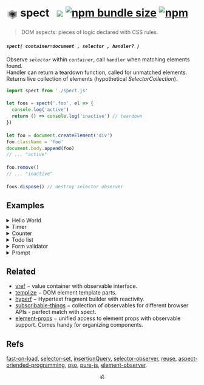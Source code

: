 <!--
<p align="center">▶ <a href="https://codepen.io/dyv/pen/oNXXZEb" target="_blank"><strong>Run</strong></a></p>
<br/>
-->

# <sub><img alt="subscript" src="./logo2.svg" height=30 /></sub> spect   <a href="https://travis-ci.org/spectjs/spect"><img src="https://travis-ci.org/spectjs/spect.svg?branch=master"/></a> <a href="https://bundlephobia.com/result?p=spect"><img alt="npm bundle size" src="https://img.shields.io/bundlephobia/minzip/spect?label=size"></a> <a href="https://npmjs.org/package/spect"><img alt="npm" src="https://img.shields.io/npm/v/spect"></a>

> DOM aspects: pieces of logic declared with CSS rules.

#### _`spect( container=document , selector , handler? )`_

Observe _`selector`_ within _`container`_, call `handler` when matching elements found.<br/>
Handler can return a teardown function, called for unmatched elements.<br/>
Returns live collection of elements (hypothetical _SelectorCollection_).

```js
import spect from './spect.js'

let foos = spect('.foo', el => {
  console.log('active')
  return () => console.log('inactive') // teardown
})

let foo = document.createElement('div')
foo.className = 'foo'
document.body.append(foo)
// ... "active"

foo.remove()
// ... "inactive"

foos.dispose() // destroy selector observer
```

## Examples

<details><summary>Hello World</summary>

```html
<div class="user">{{ user.name || "Loading..." }}</div>

<script type="module">
  import spect from './spect.js'
  import templize from './templize.js'

  // initialize template
  spect('.user', async el => templize(el, {
    user: (await fetch('/user')).json() // value is available when resolved
  }))
</script>
```
</details>

<details><summary>Timer</summary>

```html
<time id="timer">{{ count }}</time>

<script type="module">
  import v from './vref.js'
  import spect from './spect.js'
  import templize from './templize.js'

  spect('#timer', timer => {
    const count = v(0), id = setInterval(() => count.value++, 1000)
    templize(timer, { count })
    return () => clearInterval(id)
  })
</script>
```
</details>
    
<details><summary>Counter</summary>
  
```html
<output id="count">{{ count }}</output>
<button id="inc">+</button>
<button id="dec">-</button>

<script type="module">
  import spect from './spect.js'
  import v from './vref.js'
  import templize from './templize.js'

  const count = v(0)
  spect('#count', el => templize(el, { count }))
  spect('#inc', el => el.onclick = e => count.value++)
  spect('#dec', el => el.onclick = e => count.value--)
</script>
```
</details>

<details><summary>Todo list</summary>

```html
<form class="todo-form">
  <label for="add-todo">
    <span>Add Todo</span>
    <input name="text" required>
  </label>
  <button type="submit">Add</button>
  <ul class="todo-list">{{ todos }}<ul>
</form>

<script type="module">
  import spect from './spect.js'
  import v from './vref.js'
  import h from './hyperf.js'
  import tpl from './templize.js'

  const todos = v([])

  spect('.todo-list', el => tpl(el, {
    todos: todos.map(item => h`<li>${ item.text }</li>`)
  }))

  spect('.todo-form', form => form.addEventListener('submit', e => {
    e.preventDefault()
    if (!form.checkValidity()) return
    todos.value = [...todos.value, { text: form.text.value }]
    form.reset()
  }))
</script>
```
</details>

<details><summary>Form validator</summary>

<!-- TODO: more meaningful validator -->
```html
<form id="email-form"></form>

<script type="module">
  import spect from './spect.js'
  import h from './hyperf.js'
  import v from './vref.js'

  const isValidEmail = s => /.+@.+\..+/i.test(s)

  spect('#email-form', form => {
    const valid = v(false)
    h`<${form}>
      <label for="email">Please enter an email address:</label>
      <input#email onchange=${ e => valid.value = isValidEmail(e.target.value) }/>
      The address is ${ v(valid).map(b => b ? "valid" : "invalid") }
    </>`
  })
</script>
```
</details>

<details><summary>Prompt</summary>

```html
<script>
import h from './hyperf.js'
import v from './vref.js'

const showPrompt = v(false), proceed = v(false)

document.body.appendChild(h`<dialog open=${showPrompt}>
  Proceed?
  <menu>
    <button onclick=${e => (showPrompt.value = false, proceed.value = false)}>Cancel</button>
    <button onclick=${e => (showPrompt.value = false, proceed.value = true)}>Confirm</button>
  </menu>
</>`)
</script>
```
</details>

<!-- [See all examples](examples). -->

## Related

* [vref](https://github.com/spectjs/vref) − value container with observable interface.
* [templize](https://github.com/spectjs/templize) − DOM element template parts.
* [hyperf](https://github.com/spectjs/hyperf) − Hypertext fragment builder with reactivity.
* [subscribable-things](https://github.com/chrisguttandin/subscribable-things) − collection of observables for different browser APIs - perfect match with spect.
* [element-props](https://github.com/spectjs/element-props) − unified access to element props with observable support. Comes handy for organizing components.
<!-- * [strui](https://github.com/spectjs/strui) − collection of UI streams, such as router, storage etc. Comes handy for building complex reactive web-apps (spect, rxjs etc). -->


## Refs

[fast-on-load](https://ghub.io/fast-on-load), [selector-set](https://github.com/josh/selector-set), [insertionQuery](https://github.com/naugtur/insertionQuery), [selector-observer](https://github.com/josh/selector-observer), [reuse](https://ghub.io/reuse), [aspect-oriended-programming](https://en.wikipedia.org/wiki/Aspect-oriented_programming), [qso](https://www.npmjs.com/package/qso), [pure-js](https://pure-js.com/), [element-observer](https://github.com/WebReflection/element-observer).

<p align="center">ॐ</p>
